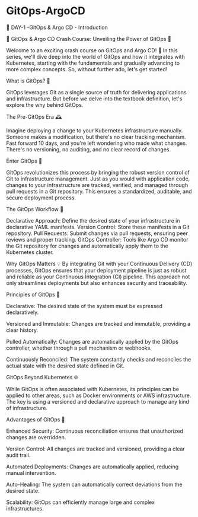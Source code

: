 # GitOps-ArgoCD
🚀 DAY-1 -GitOps &amp; Argo CD - Introduction

🚀 GitOps & Argo CD Crash Course: Unveiling the Power of GitOps 🌟

Welcome to an exciting crash course on GitOps and Argo CD! 🎉 In this series, we'll dive deep into the world of GitOps and how it integrates with Kubernetes, starting with the fundamentals and gradually advancing to more complex concepts. So, without further ado, let's get started!

What is GitOps? 🤔

GitOps leverages Git as a single source of truth for delivering applications and infrastructure. But before we delve into the textbook definition, let's explore the why behind GitOps.

The Pre-GitOps Era 🕰️

Imagine deploying a change to your Kubernetes infrastructure manually. Someone makes a modification, but there's no clear tracking mechanism. Fast forward 10 days, and you're left wondering who made what changes. There's no versioning, no auditing, and no clear record of changes.

Enter GitOps 🌟

GitOps revolutionizes this process by bringing the robust version control of Git to infrastructure management. Just as you would with application code, changes to your infrastructure are tracked, verified, and managed through pull requests in a Git repository. This ensures a standardized, auditable, and secure deployment process.

The GitOps Workflow 🔄

Declarative Approach: Define the desired state of your infrastructure in declarative YAML manifests.
Version Control: Store these manifests in a Git repository.
Pull Requests: Submit changes via pull requests, ensuring peer reviews and proper tracking.
GitOps Controller: Tools like Argo CD monitor the Git repository for changes and automatically apply them to the Kubernetes cluster.

Why GitOps Matters 💡
By integrating Git with your Continuous Delivery (CD) processes, GitOps ensures that your deployment pipeline is just as robust and reliable as your Continuous Integration (CI) pipeline. This approach not only streamlines deployments but also enhances security and traceability.

Principles of GitOps 📜

Declarative: The desired state of the system must be expressed declaratively.

Versioned and Immutable: Changes are tracked and immutable, providing a clear history.

Pulled Automatically: Changes are automatically applied by the GitOps controller, whether through a pull mechanism or webhooks.

Continuously Reconciled: The system constantly checks and reconciles the actual state with the desired state defined in Git.

GitOps Beyond Kubernetes 🌐

While GitOps is often associated with Kubernetes, its principles can be applied to other areas, such as Docker environments or AWS infrastructure. The key is using a versioned and declarative approach to manage any kind of infrastructure.

Advantages of GitOps 🎯

Enhanced Security: Continuous reconciliation ensures that unauthorized changes are overridden.

Version Control: All changes are tracked and versioned, providing a clear audit trail.

Automated Deployments: Changes are automatically applied, reducing manual intervention.

Auto-Healing: The system can automatically correct deviations from the desired state.

Scalability: GitOps can efficiently manage large and complex infrastructures.


